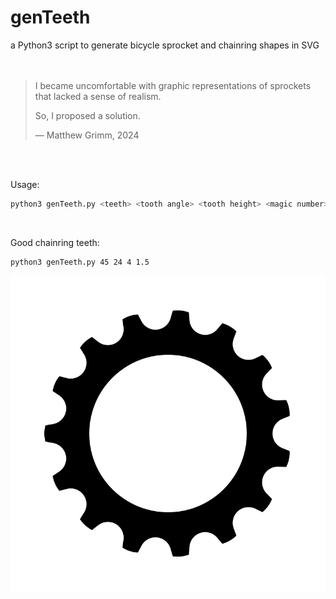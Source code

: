 # genTeeth
a Python3 script to generate bicycle sprocket and chainring shapes in SVG  
<br/><br/>

> I became uncomfortable with graphic representations of sprockets that lacked a sense of realism.
>   
> So, I proposed a solution.
>  
> — Matthew Grimm, 2024

<br/><br/>

Usage:

```bash
python3 genTeeth.py <teeth> <tooth angle> <tooth height> <magic number>
```
<br/>

Good chainring teeth:

```bash
python3 genTeeth.py 45 24 4 1.5
```


![](teeth/15.svg)


